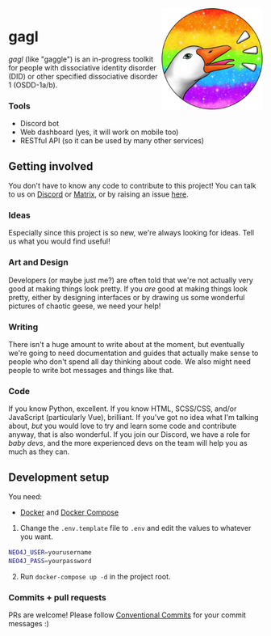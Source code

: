 <img src="./docs/images/gail_icon.png" alt="Gail, our chaotic goose" align="right" width="200px" height="200px"/>

# gagl
_gagl_ (like "gaggle") is an in-progress toolkit for people with dissociative identity disorder (DID) or other specified dissociative disorder 1 (OSDD-1a/b).

### Tools
- Discord bot
- Web dashboard (yes, it will work on mobile too)
- RESTful API (so it can be used by many other services)

## Getting involved
You don't have to know any code to contribute to this project!
You can talk to us on [Discord](https://discord.gg/MPVKh4P95m) or [Matrix](https://matrix.to/#/!oFczzPeAwxVwWBQhoj:matrix.org?via=matrix.org), or by raising an issue [here](https://github.com/weareknot/gagl/issues/new/choose).   

### Ideas
Especially since this project is so new, we're always looking for ideas. Tell us what you would find useful!

### Art and Design
Developers (or maybe just me?) are often told that we're not actually very good at making things look pretty. If you _are_ good at making things look pretty, either by designing interfaces or by drawing us some wonderful pictures of chaotic geese, we need your help!

### Writing
There isn't a huge amount to write about at the moment, but eventually we're going to need documentation and guides that actually make sense to people who don't spend all day thinking about code. We also might need people to write bot messages and things like that.

### Code
If you know Python, excellent. If you know HTML, SCSS/CSS, and/or JavaScript (particularly Vue), brilliant. If you've got no idea what I'm talking about, _but_ you would love to try and learn some code and contribute anyway, that is also wonderful. If you join our Discord, we have a role for _baby devs_, and the more experienced devs on the team will help you as much as they can.

## Development setup
You need:
- [Docker](https://docs.docker.com/engine/install) and [Docker Compose](https://docs.docker.com/compose/install)

1. Change the `.env.template` file to `.env` and edit the values to whatever you want.
```sh
NEO4J_USER=yourusername
NEO4J_PASS=yourpassword
```

2. Run `docker-compose up -d` in the project root.

### Commits + pull requests
PRs are welcome! Please follow [Conventional Commits](https://www.conventionalcommits.org) for your commit messages :)
